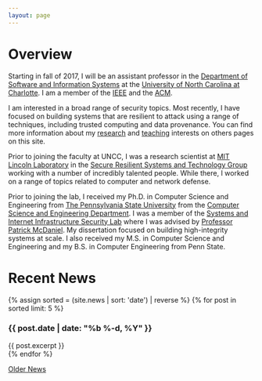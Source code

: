 ```yaml
---
layout: page
---
```


# Overview
Starting in fall of 2017, I will be an assistant professor in the [Department of Software and Information Systems](http://sis.uncc.edu) at the [University of North Carolina at Charlotte](http://www.uncc.edu). I am a member of the [IEEE](http://www.iee.org) and the [ACM](http://www.acm.org).

I am interested in a broad range of security topics. Most recently, I have focused on building systems that are resilient to attack using a range of techniques, including trusted computing and data provenance. You can find more information about my [research](research/) and [teaching](teaching/) interests on others pages on this site.

Prior to joining the faculty at UNCC, I was a research scientist at [MIT Lincoln Laboratory](http://www.ll.mit.edu) in the [Secure Resilient Systems and Technology Group](http://www.ll.mit.edu/mission/cybersec/SRST/SRST.html) working with a number of incredibly talented people. While there, I worked on a range of topics related to computer and network defense.

Prior to joining the lab, I received my Ph.D. in Computer Science and Engineering from [The Pennsylvania State University](http://www.psu.edu) from the [Computer Science and Engineering Department](http://www.cse.psu.edu). I was a member of the [Systems and Internet Infrastructure Security Lab](http://siis.cse.psu.edu) where I was advised by [Professor Patrick McDaniel](http://patrickmcdaniel.org). My dissertation focused on building high-integrity systems at scale. I also received my M.S. in Computer Science and Engineering and my B.S. in Computer Engineering from Penn State.

# Recent News 
{% assign sorted = (site.news | sort: 'date') | reverse %}
{% for post in sorted limit: 5 %}

### {{ post.date | date: "%b %-d, %Y" }}
<div class="news-blurb">
{{ post.excerpt }}
</div>
{% endfor %}

[Older News](news/)

